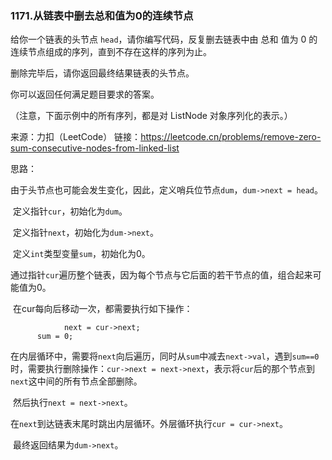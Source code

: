 ### 1171.从链表中删去总和值为0的连续节点

给你一个链表的头节点 `head`，请你编写代码，反复删去链表中由 总和 值为 0 的连续节点组成的序列，直到不存在这样的序列为止。

删除完毕后，请你返回最终结果链表的头节点。

 

你可以返回任何满足题目要求的答案。

（注意，下面示例中的所有序列，都是对 ListNode 对象序列化的表示。）

来源：力扣（LeetCode）
链接：https://leetcode.cn/problems/remove-zero-sum-consecutive-nodes-from-linked-list



思路：

​		由于头节点也可能会发生变化，因此，定义哨兵位节点`dum`，`dum->next = head`。

​		定义指针`cur`，初始化为`dum`。

​		定义指针`next`，初始化为`dum->next`。

​		定义`int`类型变量`sum`，初始化为0。

​		通过指针`cur`遍历整个链表，因为每个节点与它后面的若干节点的值，组合起来可能值为0。	

​		在cur每向后移动一次，都需要执行如下操作：

```
			next = cur->next;
      sum = 0;
```

​		在内层循环中，需要将`next`向后遍历，同时从`sum`中减去`next->val`，遇到`sum==0`时，需要执行删除操作：`cur->next = next->next`，表示将`cur`后的那个节点到`next`这中间的所有节点全部删除。

​		然后执行`next = next->next`。

​		在`next`到达链表末尾时跳出内层循环。外层循环执行`cur = cur->next`。

​		最终返回结果为`dum->next`。

​			